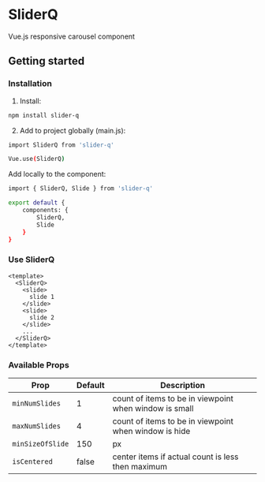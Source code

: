 
# SliderQ

Vue.js responsive carousel component

## Getting started

### Installation

1. Install:

```bash
npm install slider-q

```

2. Add to project globally (main.js):

```bash
import SliderQ from 'slider-q'

Vue.use(SliderQ)

```

Add locally to the component:

```bash
import { SliderQ, Slide } from 'slider-q'

export default {
	components: {
		SliderQ,
		Slide
	}
}

```


### Use SliderQ

```vue
<template>
  <SliderQ>
    <slide>
      slide 1
    </slide>
    <slide>
      slide 2
    </slide>
    ...
  </SliderQ>
</template>

```
### Available Props

|Prop             |Default |Description|
|-----------------|-----|-----------|
|`minNumSlides`   |1    |count of items to be in viewpoint when window is small|
|`maxNumSlides`   |4    |count of items to be in viewpoint when window is hide|
|`minSizeOfSlide` |150  |px |
|`isCentered`     |false|center items if actual count is less then maximum|
